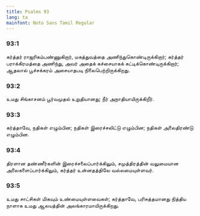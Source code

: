 ```yaml
---
title: Psalms 93
lang: ta
mainfont: Noto Sans Tamil Regular
---
```


###  93:1

கர்த்தர் ராஜரிகம்பண்ணுகிறார், மகத்துவத்தை அணிந்துகொண்டிருக்கிறார்; கர்த்தர் பராக்கிரமத்தை அணிந்து, அவர் அதைக் கச்சையாகக் கட்டிக்கொண்டிருக்கிறார்; ஆதலால் பூச்சக்கரம் அசையாதபடி நிலைபெற்றிருக்கிறது.

###  93:2

உமது சிங்காசனம் பூர்வமுதல் உறுதியானது; நீர் அநாதியாயிருக்கிறீர்.

###  93:3

கர்த்தாவே, நதிகள் எழும்பின; நதிகள் இரைச்சலிட்டு எழும்பின; நதிகள் அலைதிரண்டு எழும்பின.

###  93:4

திரளான தண்ணீர்களின் இரைச்சலைப்பார்க்கிலும், சமுத்திரத்தின் வலுமையான அலைகளைப்பார்க்கிலும், கர்த்தர் உன்னதத்திலே வல்லமையுள்ளவர்.

###  93:5

உமது சாட்சிகள் மிகவும் உண்மையுள்ளவைகள்; கர்த்தாவே, பரிசுத்தமானது நித்திய நாளாக உமது ஆலயத்தின் அலங்காரமாயிருக்கிறது.


